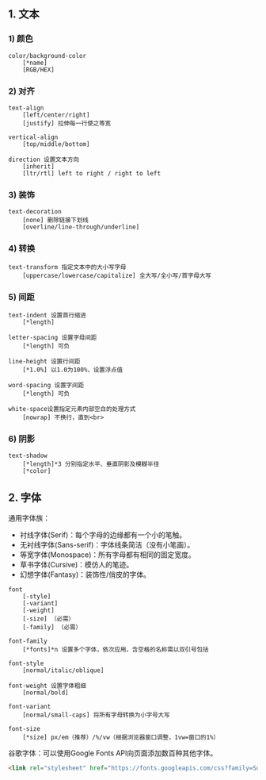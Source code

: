 ## 1. 文本

### 1) 颜色

```TEXT
color/background-color
	[*name]
	[RGB/HEX]
```

### 2) 对齐

```TEXT
text-align
	[left/center/right]
	[justify] 拉伸每一行使之等宽

vertical-align
	[top/middle/bottom]

direction 设置文本方向
	[inherit]
	[ltr/rtl] left to right / right to left
```

### 3) 装饰

```TEXT
text-decoration
	[none] 删除链接下划线
	[overline/line-through/underline]
```

### 4) 转换

```TEXT
text-transform 指定文本中的大小写字母
	[uppercase/lowercase/capitalize] 全大写/全小写/首字母大写
```

### 5) 间距

```TEXT
text-indent 设置首行缩进
	[*length]

letter-spacing 设置字母间距
	[*length] 可负

line-height 设置行间距
	[*1.0%] 以1.0为100%，设置浮点值

word-spacing 设置字间距
	[*length] 可负

white-space设置指定元素内部空白的处理方式
	[nowrap] 不换行，直到<br>
```

### 6) 阴影

```TEXT
text-shadow
	[*length]*3 分别指定水平、垂直阴影及模糊半径
	[*color]
```

## 2. 字体

通用字体族：

- 衬线字体(Serif)：每个字母的边缘都有一个小的笔触。
- 无衬线字体(Sans-serif)：字体线条简洁（没有小笔画）。
- 等宽字体(Monospace)：所有字母都有相同的固定宽度。
- 草书字体(Cursive)：模仿人的笔迹。
- 幻想字体(Fantasy)：装饰性/俏皮的字体。

```TEXT
font
	[-style]
	[-variant]
	[-weight]
	[-size] （必需）
	[-family] （必需）

font-family
	[*fonts]*n 设置多个字体，依次应用，含空格的名称需以双引号包括

font-style
	[normal/italic/oblique]

font-weight 设置字体粗细
	[normal/bold]

font-variant
	[normal/small-caps] 将所有字母转换为小字号大写

font-size
	[*size] px/em（推荐）/%/vw（根据浏览器窗口调整，1vw=窗口的1%）
```

谷歌字体：可以使用Google Fonts API向页面添加数百种其他字体。

```HTML
<link rel="stylesheet" href="https://fonts.googleapis.com/css?family=Sofia">
```